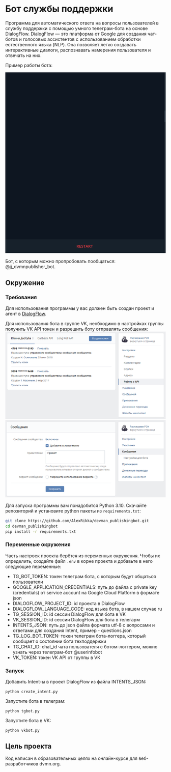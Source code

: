 # Бот службы поддержки
Программа для автоматического ответа на вопросы пользователей в службу поддержки с помощью умного телеграм-бота на основе DialogFlow. DialogFlow — это платформа от Google для создания чат-ботов и голосовых ассистентов с использованием обработки естественного языка (NLP). Она позволяет легко создавать интерактивные диалоги, распознавать намерения пользователя и отвечать на них.

Пример работы бота:

![](assets/demo_tg_bot.gif)

Бот, с которым можно пропробовать пообщаться: @jj_dvmnpublisher_bot.


## Окружение

### Требования
Для использования программы у вас должен быть создан проект и агент в [DialogFlow](https://dialogflow.cloud.google.com/#/getStarted).

Для использования бота в группе VK, необходимо в настройках группы получить VK API токен и разрешить боту отправлять сообщения:
![](assets/vkapiexample.png)
![](assets/vkapiexample2.png)

Для запуска программы вам понадобится Python 3.10. Скачайте репозиторий и установите python пакеты из `requirements.txt`:
```bash
git clone https://github.com/AlexRikka/devman_publishingbot.git
cd devman_publishingbot
pip install -r requirements.txt
```

### Переменные окружения
Часть настроек проекта берётся из переменных окружения. Чтобы их определить, создайте файл `.env` в корне проекта и добавьте в него следующие переменные:
- TG_BOT_TOKEN: токен телеграм бота, с которым будут общаться пользователи
- GOOGLE_APPLICATION_CREDENTIALS: путь до файла с private key (credentials) от service account на Google Cloud Platform в формате json
- DIALOGFLOW_PROJECT_ID: id проекта в DialogFlow
- DIALOGFLOW_LANGUAGE_CODE: код языка бота, в нашем случае ru
- TG_SESSION_ID: id сессии DialogFlow для бота в VK
- VK_SESSION_ID: id сессии DialogFlow для бота в телегарм
- INTENTS_JSON: путь до json файла формата utf-8 с вопросами и ответами для создания Intent, пример - questions.json
- TG_LOG_BOT_TOKEN: токен телеграм бота-логгера, который сообщает о состоянии бота техподдержки
- TG_CHAT_ID: chat_id чата пользователя с ботом-логгером, можно узнать через телеграм-бот @userinfobot
- VK_TOKEN: токен VK API от группы в VK

### Запуск
Добавить Intent-ы в проект DialogFlow из файла INTENTS_JSON:
```
python create_intent.py
```

Запустите бота в телеграм:
```
python tgbot.py
```
Запустите бота в VK:
```
python vkbot.py
```

## Цель проекта
Код написан в образовательных целях на онлайн-курсе для веб-разработчиков dvmn.org.
